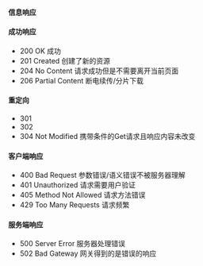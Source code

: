 #### 信息响应

#### 成功响应
- 200 OK 成功
- 201 Created 创建了新的资源
- 204 No Content 请求成功但是不需要离开当前页面
- 206 Partial Content 断电续传/分片下载

#### 重定向
- 301
- 302
- 304 Not Modified 携带条件的Get请求且响应内容未改变

#### 客户端响应
- 400 Bad Request 参数错误/语义错误不被服务器理解
- 401 Unauthorized 请求需要用户验证
- 405 Method Not Allowed 请求方法错误
- 429 Too Many Requests 请求频繁

#### 服务端响应
- 500 Server Error 服务器处理错误
- 502 Bad Gateway 网关得到的是错误的响应